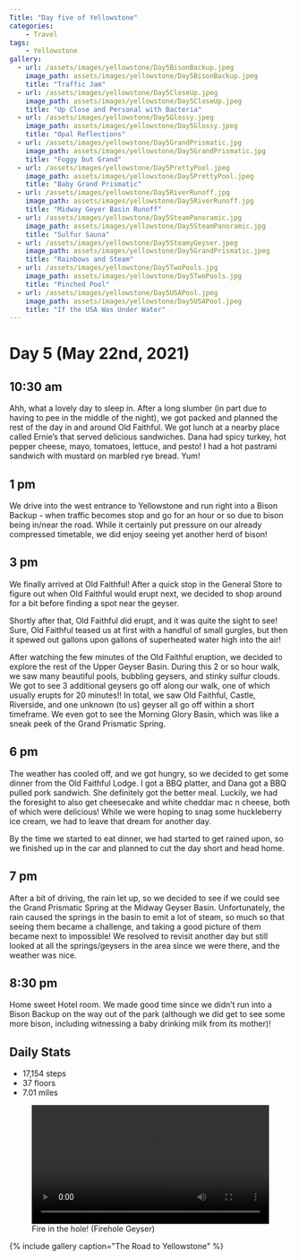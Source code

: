 ```yaml
---
Title: "Day five of Yellowstone"
categories:
    - Travel
tags:
    - Yellowstone
gallery:
  - url: /assets/images/yellowstone/Day5BisonBackup.jpeg
    image_path: assets/images/yellowstone/Day5BisonBackup.jpeg
    title: "Traffic Jam"
  - url: /assets/images/yellowstone/Day5CloseUp.jpeg
    image_path: assets/images/yellowstone/Day5CloseUp.jpeg
    title: "Up Close and Personal with Bacteria"
  - url: /assets/images/yellowstone/Day5Glossy.jpeg
    image_path: assets/images/yellowstone/Day5Glossy.jpeg
    title: "Opal Reflections"
  - url: /assets/images/yellowstone/Day5GrandPrismatic.jpg
    image_path: assets/images/yellowstone/Day5GrandPrismatic.jpg
    title: "Foggy but Grand"
  - url: /assets/images/yellowstone/Day5PrettyPool.jpeg
    image_path: assets/images/yellowstone/Day5PrettyPool.jpeg
    title: "Baby Grand Prismatic"
  - url: /assets/images/yellowstone/Day5RiverRunoff.jpg
    image_path: assets/images/yellowstone/Day5RiverRunoff.jpg
    title: "Midway Geyer Basin Runoff"
  - url: /assets/images/yellowstone/Day5SteamPanoramic.jpg
    image_path: assets/images/yellowstone/Day5SteamPanoramic.jpg
    title: "Sulfur Sauna"
  - url: /assets/images/yellowstone/Day5SteamyGeyser.jpeg
    image_path: assets/images/yellowstone/Day5GrandPrismatic.jpeg
    title: "Rainbows and Steam"
  - url: /assets/images/yellowstone/Day5TwoPools.jpg
    image_path: assets/images/yellowstone/Day5TwoPools.jpg
    title: "Pinched Pool"
  - url: /assets/images/yellowstone/Day5USAPool.jpeg
    image_path: assets/images/yellowstone/Day5USAPool.jpeg
    title: "If the USA Was Under Water"
---
```

# Day 5 (May 22nd, 2021)
## 10:30 am
Ahh, what a lovely day to sleep in. After a long slumber (in part due to having to pee in the middle of the night), we got packed and planned the rest of the day in and around Old Faithful. We got lunch at a nearby place called Ernie’s that served delicious sandwiches. Dana had spicy turkey, hot pepper cheese, mayo, tomatoes, lettuce, and pesto! I had a hot pastrami sandwich with mustard on marbled rye bread. Yum!

## 1 pm
We drive into the west entrance to Yellowstone and run right into a Bison Backup - when traffic becomes stop and go for an hour or so due to bison being in/near the road. While it certainly put pressure on our already compressed timetable, we did enjoy seeing yet another herd of bison!

## 3 pm
We finally arrived at Old Faithful! After a quick stop in the General Store to figure out when Old Faithful would erupt next, we decided to shop around for a bit before finding a spot near the geyser.

Shortly after that, Old Faithful did erupt, and it was quite the sight to see! Sure, Old Faithful teased us at first with a handful of small gurgles, but then it spewed out gallons upon gallons of superheated water high into the air!

After watching the few minutes of the Old Faithful eruption, we decided to explore the rest of the Upper Geyser Basin. During this 2 or so hour walk, we saw many beautiful pools, bubbling geysers, and stinky sulfur clouds. We got to see 3 additional geysers go off along our walk, one of which usually erupts for 20 minutes!! In total, we saw Old Faithful, Castle, Riverside, and one unknown (to us) geyser all go off within a short timeframe. We even got to see the Morning Glory Basin, which was like a sneak peek of the Grand Prismatic Spring.

## 6 pm
The weather has cooled off, and we got hungry, so we decided to get some dinner from the Old Faithful Lodge. I got a BBQ platter, and Dana got a BBQ pulled pork sandwich. She definitely got the better meal. Luckily, we had the foresight to also get cheesecake and white cheddar mac n cheese, both of which were delicious! While we were hoping to snag some huckleberry ice cream, we had to leave that dream for another day.

By the time we started to eat dinner, we had started to get rained upon, so we finished up in the car and planned to cut the day short and head home.

## 7 pm
After a bit of driving, the rain let up, so we decided to see if we could see the Grand Prismatic Spring at the Midway Geyser Basin. Unfortunately, the rain caused the springs in the basin to emit a lot of steam, so much so that seeing them became a challenge, and taking a good picture of them became next to impossible! We resolved to revisit another day but still looked at all the springs/geysers in the area since we were there, and the weather was nice.

## 8:30 pm
Home sweet Hotel room. We made good time since we didn’t run into a Bison Backup on the way out of the park (although we did get to see some more bison, including witnessing a baby drinking milk from its mother)!

## Daily Stats
- 17,154 steps
- 37 floors
- 7.01 miles

<figure class="large">
    <div class="myvideo">
       <video  style="display:block; width:100%; height:auto;" autoplay controls loop="loop">
           <source src="{{ site.baseurl }}/assets/images/yellowstone/Day5FireholeGeyser.mp4" type="video/mp4" />
       </video>
    </div>
<figcaption>Fire in the hole! (Firehole Geyser)</figcaption>
</figure>

{% include gallery caption="The Road to Yellowstone" %}